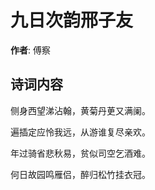 # 九日次韵邢子友

**作者**: 傅察

## 诗词内容

侧身西望涕沾翰，黄菊丹茰又满阑。

遍插定应怜我远，从游谁复尽亲欢。

年过骑省悲秋易，贫似司空乞酒难。

何日故园鸣雁侣，醉归松竹挂衣冠。

